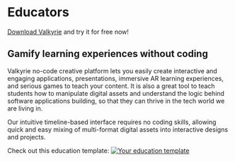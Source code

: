 # Educators
[Download Valkyrie](/vlk/downloads) and try it for free now!

## Gamify learning experiences without coding

Valkyrie no-code creative platform lets you easily create interactive and engaging applications, presentations, immersive AR learning experiences, and serious games to teach your content. It is also a great tool to teach students how to manipulate digital assets and understand the logic behind software applications building, so that they can thrive in the tech world we are living in.

Our intuitive timeline-based interface requires no coding skills, allowing quick and easy mixing of multi-format digital assets into interactive designs and projects.

Check out this education template:
<a href="/md/docs/VlkSamples/ar-education">
<img src= "https://cdn2.talansoft.com/ftp/img/www/Education-1600x1200.jpg" alt="Your education template" />
</a>

